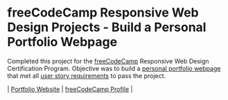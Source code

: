 # freeCodeCamp Responsive Web Design Projects - Build a Personal Portfolio Webpage

Completed this project for the [freeCodeCamp](https://www.freecodecamp.org) Responsive Web Design Certification Program. Objective was to build a [personal portfolio webpage](https://arnoldgelacio.github.io/freecodecamp-projects/responsive-web-design/personal-portfolio-webpage) that met all [user story requirements](https://www.freecodecamp.org/learn/responsive-web-design/responsive-web-design-projects/build-a-personal-portfolio-webpage) to pass the project.

| [Portfolio Website](http://arnoldgelacio.com) | [freeCodeCamp Profile](https://freecodecamp.org/arnoldgelacio) |
